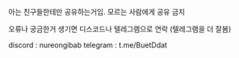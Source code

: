 아는 친구들한테만 공유하는거임. 모르는 사람에게 공유 금지

오류나 궁금한거 생기면 디스코드나 텔레그램으로 연락 (텔레그램을 더 잘봄)

discord : nureongibab
telegram : t.me/BuetDdat
